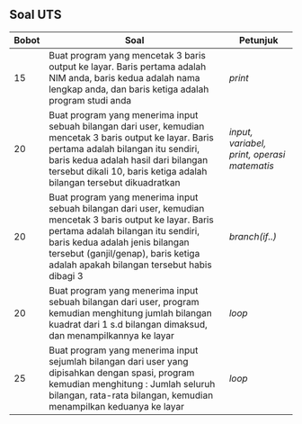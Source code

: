 ## Soal UTS


| Bobot | Soal | Petunjuk |
| ----- | --------- | -------- |
| 15 | Buat program yang mencetak 3 baris output ke layar. Baris pertama adalah NIM anda, baris kedua adalah nama lengkap anda, dan baris ketiga adalah program studi anda | *print* |
| 20 | Buat program yang menerima input sebuah bilangan dari user, kemudian mencetak 3 baris output ke layar. Baris pertama adalah bilangan itu sendiri, baris kedua adalah hasil dari bilangan tersebut dikali 10, baris ketiga adalah bilangan tersebut dikuadratkan | *input, variabel, print, operasi matematis* |
| 20 | Buat program yang menerima input sebuah bilangan dari user, kemudian mencetak 3 baris output ke layar. Baris pertama adalah bilangan itu sendiri, baris kedua adalah jenis bilangan tersebut (ganjil/genap), baris ketiga adalah apakah bilangan tersebut habis dibagi 3 | *branch(if..)* |
| 20 | Buat program yang menerima input sebuah bilangan dari user, program kemudian menghitung jumlah bilangan kuadrat dari 1 s.d bilangan dimaksud, dan menampilkannya ke layar | *loop* |
| 25 | Buat program yang menerima input sejumlah bilangan dari user yang dipisahkan dengan spasi, program kemudian menghitung : Jumlah seluruh bilangan, rata-rata bilangan, kemudian menampilkan keduanya ke layar | *loop* |
